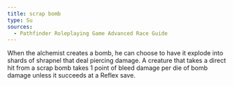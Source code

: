 ```yaml
---
title: scrap bomb
type: Su
sources:
  - Pathfinder Roleplaying Game Advanced Race Guide
---
```


When the alchemist creates a bomb, he can choose to have it explode into shards of shrapnel that deal piercing damage. A creature that takes a direct hit from a scrap bomb takes 1 point of bleed damage per die of bomb damage unless it succeeds at a Reflex save.
